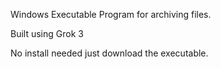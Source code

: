 Windows Executable Program for archiving files. 

Built using Grok 3

No install needed just download the executable. 
